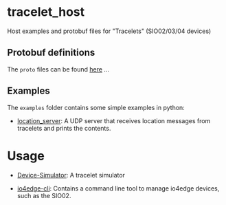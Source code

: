 # tracelet_host
Host examples and protobuf files for "Tracelets" (SIO02/03/04 devices)

## Protobuf definitions
The `proto` files can be found [here](./io4edge_api/tracelet/proto/v1/tracelet.proto)
...

## Examples

The `examples` folder contains some simple examples in python:
* [location_server](examples/location_server.py): A UDP server that receives location messages from tracelets and prints the contents.

# Usage
- [Device-Simulator](README_DEVSIM.md): A tracelet simulator

- [io4edge-cli](https://github.com/ci4rail/io4edge-client-go): Contains a command line tool to manage io4edge devices, such as the SIO02.
